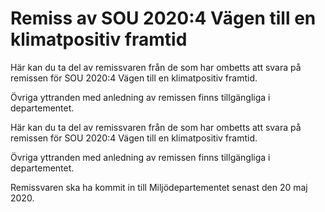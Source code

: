 # Remiss av SOU 2020:4 Vägen till en klimatpositiv framtid

Här kan du ta del av remissvaren från de som har ombetts att svara på remissen för SOU 2020:4 Vägen till en klimatpositiv framtid.

Övriga yttranden med anledning av remissen finns tillgängliga i departementet.


Här kan du ta del av remissvaren från de som har ombetts att svara på remissen för SOU 2020:4 Vägen till en klimatpositiv framtid.

Övriga yttranden med anledning av remissen finns tillgängliga i departementet.


Remissvaren ska ha kommit in till Miljödepartementet senast den 20 maj 2020.
